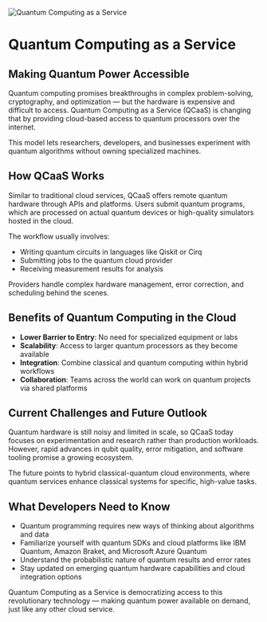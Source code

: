 ![Quantum Computing as a Service](https://scalegrid.io/wp-content/uploads/blog-inline-img_ai-in-cloud-computing-scalegrid_05-1-1024x585.png)

# Quantum Computing as a Service

## Making Quantum Power Accessible

Quantum computing promises breakthroughs in complex problem-solving, cryptography, and optimization — but the hardware is expensive and difficult to access. Quantum Computing as a Service (QCaaS) is changing that by providing cloud-based access to quantum processors over the internet.

This model lets researchers, developers, and businesses experiment with quantum algorithms without owning specialized machines.

## How QCaaS Works

Similar to traditional cloud services, QCaaS offers remote quantum hardware through APIs and platforms. Users submit quantum programs, which are processed on actual quantum devices or high-quality simulators hosted in the cloud.

The workflow usually involves:

- Writing quantum circuits in languages like Qiskit or Cirq
- Submitting jobs to the quantum cloud provider
- Receiving measurement results for analysis

Providers handle complex hardware management, error correction, and scheduling behind the scenes.

## Benefits of Quantum Computing in the Cloud

- **Lower Barrier to Entry**: No need for specialized equipment or labs
- **Scalability**: Access to larger quantum processors as they become available
- **Integration**: Combine classical and quantum computing within hybrid workflows
- **Collaboration**: Teams across the world can work on quantum projects via shared platforms

## Current Challenges and Future Outlook

Quantum hardware is still noisy and limited in scale, so QCaaS today focuses on experimentation and research rather than production workloads. However, rapid advances in qubit quality, error mitigation, and software tooling promise a growing ecosystem.

The future points to hybrid classical-quantum cloud environments, where quantum services enhance classical systems for specific, high-value tasks.

## What Developers Need to Know

- Quantum programming requires new ways of thinking about algorithms and data
- Familiarize yourself with quantum SDKs and cloud platforms like IBM Quantum, Amazon Braket, and Microsoft Azure Quantum
- Understand the probabilistic nature of quantum results and error rates
- Stay updated on emerging quantum hardware capabilities and cloud integration options

Quantum Computing as a Service is democratizing access to this revolutionary technology — making quantum power available on demand, just like any other cloud service.
